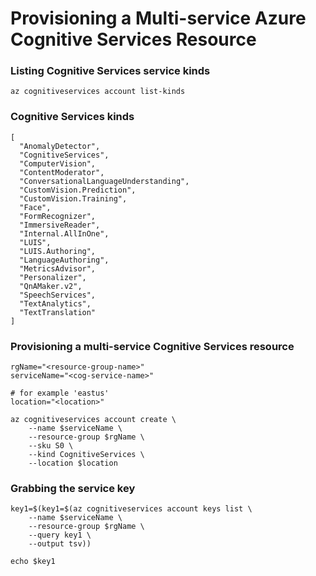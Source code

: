 # Provisioning a Multi-service Azure Cognitive Services Resource


### Listing Cognitive Services service kinds
```
az cognitiveservices account list-kinds
```

### Cognitive Services kinds
```
[
  "AnomalyDetector",
  "CognitiveServices",
  "ComputerVision",
  "ContentModerator",
  "ConversationalLanguageUnderstanding",
  "CustomVision.Prediction",
  "CustomVision.Training",
  "Face",
  "FormRecognizer",
  "ImmersiveReader",
  "Internal.AllInOne",
  "LUIS",
  "LUIS.Authoring",
  "LanguageAuthoring",
  "MetricsAdvisor",
  "Personalizer",
  "QnAMaker.v2",
  "SpeechServices",
  "TextAnalytics",
  "TextTranslation"
]
```

### Provisioning a multi-service Cognitive Services resource
```
rgName="<resource-group-name>"
serviceName="<cog-service-name>"

# for example 'eastus'
location="<location>"

az cognitiveservices account create \
    --name $serviceName \
    --resource-group $rgName \
    --sku S0 \
    --kind CognitiveServices \
    --location $location
```

### Grabbing the service key
```
key1=$(key1=$(az cognitiveservices account keys list \
    --name $serviceName \
    --resource-group $rgName \
    --query key1 \
    --output tsv))

echo $key1
```